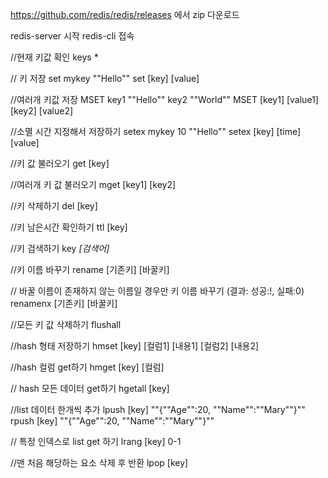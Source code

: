 https://github.com/redis/redis/releases 에서 zip 다운로드

redis-server 시작
redis-cli 접속

//현재 키값 확인
keys *

// 키 저장
set mykey ""Hello""
set [key] [value]

//여러개 키값 저장
MSET key1 ""Hello"" key2 ""World""
MSET [key1] [value1] [key2] [value2]

//소멸 시간 지정해서 저장하기
setex mykey 10 ""Hello""
setex [key] [time] [value]

//키 값 불러오기
get [key]

//여러개 키 값 불러오기
mget [key1] [key2]

//키 삭제하기
del [key]

//키 남은시간 확인하기
ttl [key]

//키 검색하기
key *[검색어]*

//키 이름 바꾸기
rename [기존키] [바꿀키]

// 바꿀 이름이 존재하지 않는 이름일 경우만 키 이름 바꾸기 (결과: 성공:!, 실패:0)
renamenx [기존키] [바꿀키]

//모든 키 값 삭제하기
flushall

//hash 형태 저장하기
hmset [key] [컬럼1] [내용1] [컬럼2] [내용2]

//hash 컬럼 get하기
hmget [key] [컬럼]

// hash 모든 데이터 get하기
hgetall [key]

//list 데이터 한개씩 추가
lpush [key] ""{\""Age\"":20, \""Name\"":\""Mary\""}""
rpush [key] ""{\""Age\"":20, \""Name\"":\""Mary\""}""

// 특정 인덱스로 list get 하기
lrang [key] 0-1

//맨 처음 해당하는 요소 삭제 후 반환
lpop [key]
